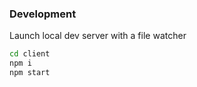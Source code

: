 ### Development

Launch local dev server with a file watcher

```bash
cd client
npm i
npm start
```
